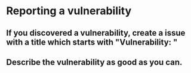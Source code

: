 # Reporting a vulnerability

## If you discovered a vulnerability, create a issue with a title which starts with "Vulnerability: "
## Describe the vulnerability as good as you can.
